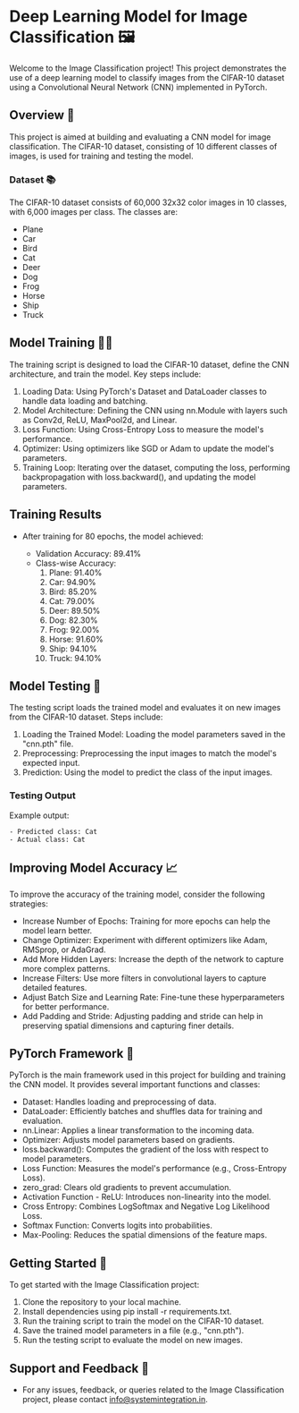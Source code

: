 # Deep Learning Model for Image Classification 🖼️

Welcome to the Image Classification project! This project demonstrates the use of a deep learning model to classify images from the CIFAR-10 dataset using a Convolutional Neural Network (CNN) implemented in PyTorch.

## Overview 📄

This project is aimed at building and evaluating a CNN model for image classification. The CIFAR-10 dataset, consisting of 10 different classes of images, is used for training and testing the model.

### Dataset 📚

The CIFAR-10 dataset consists of 60,000 32x32 color images in 10 classes, with 6,000 images per class. The classes are:

- Plane
- Car
- Bird
- Cat
- Deer
- Dog
- Frog
- Horse
- Ship
- Truck

## Model Training 🏋️‍♂️

The training script is designed to load the CIFAR-10 dataset, define the CNN architecture, and train the model. Key steps include:

   1. Loading Data: Using PyTorch's Dataset and DataLoader classes to handle data loading and batching.
   2.  Model Architecture: Defining the CNN using nn.Module with layers such as Conv2d, ReLU, MaxPool2d, and Linear.
   3.  Loss Function: Using Cross-Entropy Loss to measure the model's performance.
   4.  Optimizer: Using optimizers like SGD or Adam to update the model's parameters.
   5.  Training Loop: Iterating over the dataset, computing the loss, performing backpropagation with loss.backward(), and updating the model parameters.

## Training Results

- After training for 80 epochs, the model achieved:

   -  Validation Accuracy: 89.41%
   -  Class-wise Accuracy:
        1. Plane: 91.40%
        2. Car: 94.90%
        3. Bird: 85.20%
        4. Cat: 79.00%
        5. Deer: 89.50%
        6. Dog: 82.30%
        7. Frog: 92.00%
        8. Horse: 91.60%
        9. Ship: 94.10%
        10. Truck: 94.10%

## Model Testing 🧪

The testing script loads the trained model and evaluates it on new images from the CIFAR-10 dataset. Steps include:

  1. Loading the Trained Model: Loading the model parameters saved in the "cnn.pth" file.
  2. Preprocessing: Preprocessing the input images to match the model's expected input.
  3. Prediction: Using the model to predict the class of the input images.

### Testing Output

Example output:

    - Predicted class: Cat
    - Actual class: Cat

## Improving Model Accuracy 📈

To improve the accuracy of the training model, consider the following strategies:

  - Increase Number of Epochs: Training for more epochs can help the model learn better.
  - Change Optimizer: Experiment with different optimizers like Adam, RMSprop, or AdaGrad.
  - Add More Hidden Layers: Increase the depth of the network to capture more complex patterns.
  - Increase Filters: Use more filters in convolutional layers to capture detailed features.
  - Adjust Batch Size and Learning Rate: Fine-tune these hyperparameters for better performance.
  - Add Padding and Stride: Adjusting padding and stride can help in preserving spatial dimensions and capturing finer details.

## PyTorch Framework 🔧

PyTorch is the main framework used in this project for building and training the CNN model. It provides several important functions and classes:

  - Dataset: Handles loading and preprocessing of data.
  - DataLoader: Efficiently batches and shuffles data for training and evaluation.
  - nn.Linear: Applies a linear transformation to the incoming data.
  - Optimizer: Adjusts model parameters based on gradients.
  - loss.backward(): Computes the gradient of the loss with respect to model parameters.
  - Loss Function: Measures the model's performance (e.g., Cross-Entropy Loss).
  - zero_grad: Clears old gradients to prevent accumulation.
  - Activation Function - ReLU: Introduces non-linearity into the model.
  - Cross Entropy: Combines LogSoftmax and Negative Log Likelihood Loss.
  - Softmax Function: Converts logits into probabilities.
  - Max-Pooling: Reduces the spatial dimensions of the feature maps.

## Getting Started 🚀

To get started with the Image Classification project:

  1. Clone the repository to your local machine.
  2. Install dependencies using pip install -r requirements.txt.
  3. Run the training script to train the model on the CIFAR-10 dataset.
  4. Save the trained model parameters in a file (e.g., "cnn.pth").
  5. Run the testing script to evaluate the model on new images.

## Support and Feedback 📧

- For any issues, feedback, or queries related to the Image Classification project, please contact info@systemintegration.in.